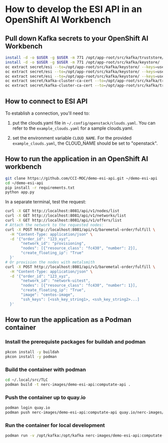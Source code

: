 
# How to develop the ESI API in an OpenShift AI Workbench

## Pull down Kafka secrets to your OpenShift AI Workbench

```bash
install -d -o $USER -g $USER -m 771 /opt/app-root/src/kafka/truststore/
install -d -o $USER -g $USER -m 771 /opt/app-root/src/kafka/keystore/
oc extract secret/esi --to=/opt/app-root/src/kafka/keystore/ --keys=user.crt --confirm
oc extract secret/esi --to=/opt/app-root/src/kafka/keystore/ --keys=user.key --confirm
oc extract secret/esi --to=/opt/app-root/src/kafka/keystore/ --keys=user.p12 --confirm
oc extract secret/kafka-cluster-ca-cert --to=/opt/app-root/src/kafka/truststore/ --keys=ca.crt --confirm
oc extract secret/kafka-cluster-ca-cert --to=/opt/app-root/src/kafka/truststore/ --keys=ca.p12 --confirm
```

## How to connect to ESI API
To establish a connection, you'll need to:
1. put the clouds.yaml file in `~/.config/openstack/clouds.yaml`. You can refer to the
`example_clouds.yaml` for a sample clouds.yaml.

2. set the environment variable `CLOUD_NAME`.
For the provided `example_clouds.yaml`, the CLOUD_NAME should be set to "openstack".

## How to run the application in an OpenShift AI workbench

```bash
git clone https://github.com/CCI-MOC/demo-esi-api.git ~/demo-esi-api
cd ~/demo-esi-api
pip install -r requirements.txt
python app.py
```

In a separate terminal, test the request:

```bash
curl -X GET http://localhost:8081/api/v1/nodes/list
curl -X GET http://localhost:8081/api/v1/networks/list
curl -X GET http://localhost:8081/api/v1/offers/list
# Attach the network to the requested nodes:
curl -X POST http://localhost:8081/api/v1/baremetal-order/fulfill \
  -H "Content-Type: application/json" \
  -d '{"order_id": "123_xyz",
       "network_id": "provisioning",
       "nodes": [{"resource_class": "fc430", "number": 2}],
       "create_floating_ip": "True"
  }'
# Or provision the nodes with metalsmith
curl -X POST http://localhost:8081/api/v1/baremetal-order/fulfill \
  -H "Content-Type: application/json" \
  -d '{"order_id": "123_xyz",
       "network_id": "network-uitest",
       "nodes": [{"resource_class": "fc430", "number": 1}],
       "create_floating_ip": "True",
       "image": "centos-image",
       "ssh_keys": [<ssh_key_string1>, <ssh_key_string2>...]
  }'
```

## How to run the application as a Podman container

### Install the prerequiste packages for buildah and podman

```bash
pkcon install -y buildah
pkcon install -y podman
```

### Build the container with podman

```bash
cd ~/.local/src/TLC
podman build -t nerc-images/demo-esi-api:computate-api .
```

### Push the container up to quay.io
```bash
podman login quay.io
podman push nerc-images/demo-esi-api:computate-api quay.io/nerc-images/demo-esi-api:computate-api
```

### Run the container for local development

```bash
podman run -v /opt/kafka:/opt/kafka nerc-images/demo-esi-api:computate-api
```

